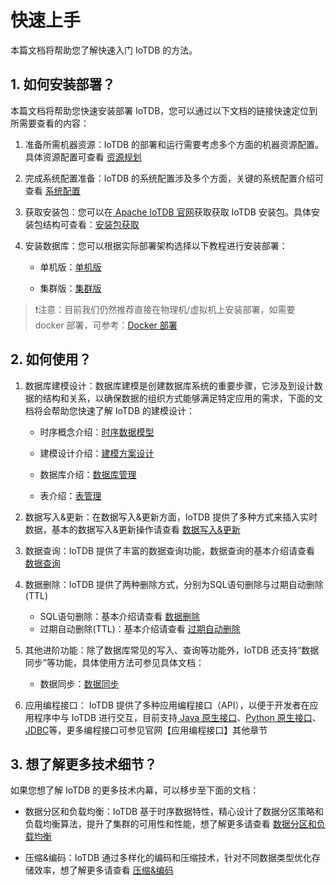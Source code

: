 <!--

    Licensed to the Apache Software Foundation (ASF) under one
    or more contributor license agreements.  See the NOTICE file
    distributed with this work for additional information
    regarding copyright ownership.  The ASF licenses this file
    to you under the Apache License, Version 2.0 (the
    "License"); you may not use this file except in compliance
    with the License.  You may obtain a copy of the License at
    
        http://www.apache.org/licenses/LICENSE-2.0
    
    Unless required by applicable law or agreed to in writing,
    software distributed under the License is distributed on an
    "AS IS" BASIS, WITHOUT WARRANTIES OR CONDITIONS OF ANY
    KIND, either express or implied.  See the License for the
    specific language governing permissions and limitations
    under the License.

-->

# 快速上手

本篇文档将帮助您了解快速入门 IoTDB 的方法。

## 1. 如何安装部署？

本篇文档将帮助您快速安装部署 IoTDB，您可以通过以下文档的链接快速定位到所需要查看的内容：

1. 准备所需机器资源：IoTDB 的部署和运行需要考虑多个方面的机器资源配置。具体资源配置可查看 [资源规划](../Deployment-and-Maintenance/Database-Resources.md)

2. 完成系统配置准备：IoTDB 的系统配置涉及多个方面，关键的系统配置介绍可查看 [系统配置](../Deployment-and-Maintenance/Environment-Requirements.md)

3. 获取安装包：您可以在[ Apache IoTDB 官网](https://iotdb.apache.org/zh/Download/)获取获取 IoTDB 安装包。具体安装包结构可查看：[安装包获取](../Deployment-and-Maintenance/IoTDB-Package_apache.md)

4. 安装数据库：您可以根据实际部署架构选择以下教程进行安装部署：

   -  单机版：[单机版](../Deployment-and-Maintenance/Stand-Alone-Deployment_apache.md)

   -  集群版：[集群版](../Deployment-and-Maintenance/Cluster-Deployment_apache.md)

> ❗️注意：目前我们仍然推荐直接在物理机/虚拟机上安装部署，如需要 docker 部署，可参考：[Docker 部署](../Deployment-and-Maintenance/Docker-Deployment_apache.md)

## 2. 如何使用？

1. 数据库建模设计：数据库建模是创建数据库系统的重要步骤，它涉及到设计数据的结构和关系，以确保数据的组织方式能够满足特定应用的需求，下面的文档将会帮助您快速了解 IoTDB 的建模设计：

   - 时序概念介绍：[时序数据模型](../Background-knowledge/Navigating_Time_Series_Data.md)

   - 建模设计介绍：[建模方案设计](../Background-knowledge/Data-Model-and-Terminology_apache.md)

   - 数据库介绍：[数据库管理](../Basic-Concept/Database-Management.md)
   
   - 表介绍：[表管理](../Basic-Concept/Table-Management.md)

2. 数据写入&更新：在数据写入&更新方面，IoTDB 提供了多种方式来插入实时数据，基本的数据写入&更新操作请查看 [数据写入&更新](../Basic-Concept/Write-Updata-Data.md)

3. 数据查询：IoTDB 提供了丰富的数据查询功能，数据查询的基本介绍请查看 [数据查询](../Basic-Concept/Query-Data.md)

4. 数据删除：IoTDB 提供了两种删除方式，分别为SQL语句删除与过期自动删除(TTL)

   - SQL语句删除：基本介绍请查看 [数据删除](../Basic-Concept/Delete-Data.md)
   - 过期自动删除(TTL)：基本介绍请查看 [过期自动删除](../Basic-Concept/TTL-Delete-Data.md)

5. 其他进阶功能：除了数据库常见的写入、查询等功能外，IoTDB 还支持“数据同步”等功能，具体使用方法可参见具体文档：

   - 数据同步：[数据同步](../User-Manual/Data-Sync_apache.md)

6. 应用编程接口： IoTDB 提供了多种应用编程接口（API），以便于开发者在应用程序中与 IoTDB 进行交互，目前支持[ Java 原生接口](../API/Programming-Java-Native-API_apache.md)、[Python 原生接口](../API/Programming-Python-Native-API.md)、[JDBC](../API/Programming-JDBC_apache.md)等，更多编程接口可参见官网【应用编程接口】其他章节

## 3. 想了解更多技术细节？

如果您想了解 IoTDB 的更多技术内幕，可以移步至下面的文档：

   - 数据分区和负载均衡：IoTDB 基于时序数据特性，精心设计了数据分区策略和负载均衡算法，提升了集群的可用性和性能，想了解更多请查看 [数据分区和负载均衡](../Technical-Insider/Cluster-data-partitioning.md)

   - 压缩&编码：IoTDB 通过多样化的编码和压缩技术，针对不同数据类型优化存储效率，想了解更多请查看 [压缩&编码](../Technical-Insider/Encoding-and-Compression.md)
